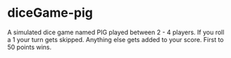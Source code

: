 # diceGame-pig
A simulated dice game named PIG  played between 2 - 4 players. If you roll a 1 your turn gets skipped. Anything else gets added to your score. First to 50 points wins. 
